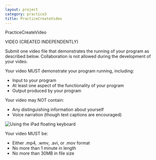 ```yaml
---
layout: project
category: practice3
title: PracticeCreateVideo
---
```

PracticeCreateVideo

VIDEO (CREATED INDEPENDENTLY)

Submit one video file that demonstrates the running of your program as described below. Collaboration is not allowed during the development of your video.

Your video MUST demonstrate your program running, including:

*   Input to your program
*   At least one aspect of the functionality of your program
*   Output produced by your program

Your video may NOT contain:

*   Any distinguishing information about yourself
*   Voice narration (though text captions are encouraged)

![Using the iPad floating keyboard](/apcsp\practice\ipadFloatingKeyboard.gif)

Your video MUST be:

*   Either .mp4, .wmv, .avi, or .mov format
*   No more than 1 minute in length
*   No more than 30MB in file size
